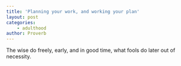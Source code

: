 ```yaml
---
title: 'Planning your work, and working your plan'
layout: post
categories:
    - adulthood
author: Proverb
---
```


The wise do freely, early, and in good time, what fools do later out of necessity.